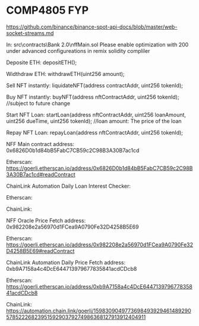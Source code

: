# COMP4805 FYP

https://github.com/binance/binance-spot-api-docs/blob/master/web-socket-streams.md

In: src\contracts\Bank 2.0\nffMain.sol
Please enable optimization with 200 under advanced configureations in remix solidity compliler

Deposite ETH: depositETH();

Widthdraw ETH: withdrawETH(uint256 amount);

Sell NFT instantly: liquidateNFT(address contractAddr, uint256 tokenId);

Buy NFT instantly: buyNFT(address nftContractAddr, uint256 tokenId); //subject to future change

Start NFT Loan: startLoan(address nftContractAddr, uint256 loanAmount, uint256 dueTime, uint256 tokenId); //loan amount: The price of the loan

Repay NFT Loan: repayLoan(address nftContractAddr, uint256 tokenId);



NFF Main contract address: 0x6826D0b1d84bB5FabC7CB59c2C98B3A30B7ac1cd

Etherscan: https://goerli.etherscan.io/address/0x6826D0b1d84bB5FabC7CB59c2C98B3A30B7ac1cd#readContract


ChainLink Automation Daily Loan Interest Checker:

Etherscan:

ChainLink:


NFF Oracle Price Fetch address: 0x982208e2a56970d1FCea9A0790Fe32D4258B5E69

Etherscan: https://goerli.etherscan.io/address/0x982208e2a56970d1FCea9A0790Fe32D4258B5E69#readContract


ChainLink Automation Daily Price Fetch address: 0xb9A7158a4c4DcE644713979677835841acdCDcb8

Etherscan: https://goerli.etherscan.io/address/0xb9A7158a4c4DcE644713979677835841acdCDcb8

ChainLink: https://automation.chain.link/goerli/15983090497736984939294614892905785222682395159290379274986368127913912404911
